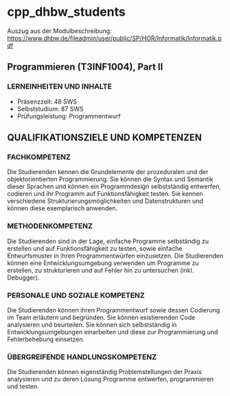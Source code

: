 # cpp_dhbw_students

Auszug aus der Modulbeschreibung: https://www.dhbw.de/fileadmin/user/public/SP/HOR/Informatik/Informatik.pdf

## Programmieren (T3INF1004), Part II

### LERNEINHEITEN UND INHALTE

- Präsenzzeit: 48 SWS
- Selbststudium: 87 SWS
- Prüfungsleistung: Programmentwurf

## QUALIFIKATIONSZIELE UND KOMPETENZEN

### FACHKOMPETENZ

Die Studierenden kennen die Grundelemente der prozeduralen und der objektorientierten Programmierung. Sie können die Syntax und Semantik dieser Sprachen und können ein Programmdesign selbstständig entwerfen, codieren und ihr Programm auf Funktionsfähigkeit testen. Sie kennen verschiedene Strukturierungsmöglichkeiten und Datenstrukturen und können diese exemplarisch anwenden.

### METHODENKOMPETENZ

Die Studierenden sind in der Lage, einfache Programme selbständig zu erstellen und auf Funktionsfähigkeit zu testen, sowie einfache Entwurfsmuster in ihren Programmentwürfen einzusetzen. Die Studierenden können eine Entwicklungsumgebung verwenden um Programme zu erstellen, zu strukturieren und auf Fehler hin zu untersuchen (inkl. Debugger).

### PERSONALE UND SOZIALE KOMPETENZ

Die Studierenden können ihren Programmentwurf sowie dessen Codierung im Team erläutern und begründen. Sie können existierenden Code analysieren und beurteilen. Sie können sich selbstständig in Entwicklungsumgebungen einarbeiten und diese zur Programmierung und Fehlerbehebung einsetzen.

### ÜBERGREIFENDE HANDLUNGSKOMPETENZ

Die Studierenden können eigenständig Problemstellungen der Praxis analysieren und zu deren Lösung Programme entwerfen, programmieren und testen.
